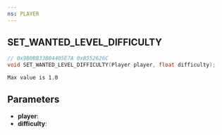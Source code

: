 ```yaml
---
ns: PLAYER
---
```

## SET_WANTED_LEVEL_DIFFICULTY

```c
// 0x9B0BB33B04405E7A 0xB552626C
void SET_WANTED_LEVEL_DIFFICULTY(Player player, float difficulty);
```

```
Max value is 1.0  
```

## Parameters
* **player**: 
* **difficulty**: 

